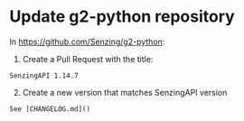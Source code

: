 # Update g2-python repository

In https://github.com/Senzing/g2-python:

1. Create a Pull Request with the title:

```console
SenzingAPI 1.14.7
```

2. Create a new version that matches SenzingAPI version

```console
See [CHANGELOG.md]()
```
